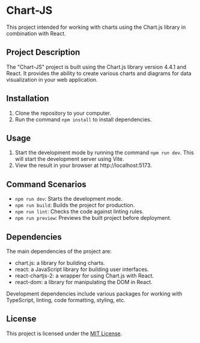 # Chart-JS

This project intended for working with charts using the Chart.js library in combination with React.

## Project Description

The "Chart-JS" project is built using the Chart.js library version 4.4.1 and React. It provides the ability to create various charts and diagrams for data visualization in your web application.

## Installation

1. Clone the repository to your computer.
2. Run the command `npm install` to install dependencies.

## Usage

1. Start the development mode by running the command `npm run dev`. This will start the development server using Vite.
2. View the result in your browser at http://localhost:5173.

## Command Scenarios

- `npm run dev`: Starts the development mode.
- `npm run build`: Builds the project for production.
- `npm run lint`: Checks the code against linting rules.
- `npm run preview`: Previews the built project before deployment.

## Dependencies

The main dependencies of the project are:

- chart.js: a library for building charts.
- react: a JavaScript library for building user interfaces.
- react-chartjs-2: a wrapper for using Chart.js with React.
- react-dom: a library for manipulating the DOM in React.

Development dependencies include various packages for working with TypeScript, linting, code formatting, styling, etc.

## License

This project is licensed under the [MIT License](LICENSE).
